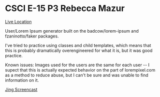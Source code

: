 # CSCI E-15 P3 Rebecca Mazur

[Live Location](http://p3.cscie15.theredsetter.com)

User/Lorem Ipsum generator built on the badcow/lorem-ipsum and fzaninotto/faker packages.  

I've tried to practice using classes and child templates, which means that this is probably dramatically overengineered for what it is, but it was good practice.

Known issues: Images used for the users are the same for each user -- I supect that this is actually expected behavior on the part of lorempixel.com as a method to reduce abuse, but I can't be sure and was unable to find information on it.  


[Jing Screencast](http://screencast.com/t/woPqlM8HHEj)
